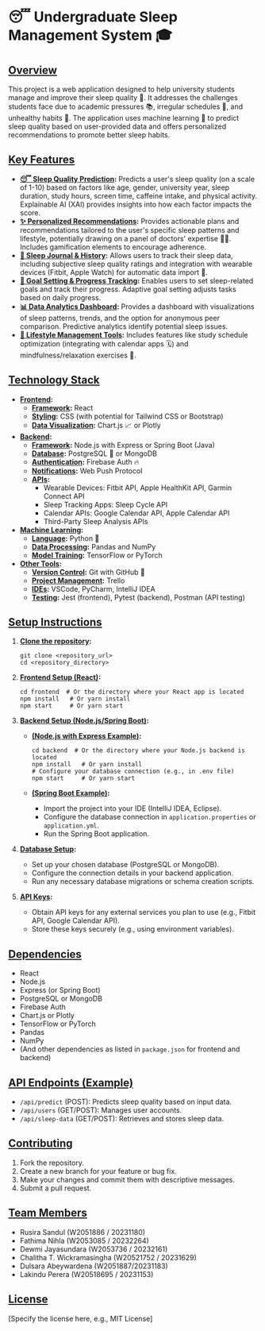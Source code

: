 # 😴 Undergraduate Sleep Management System 🎓

## [Overview](pplx://action/followup)

This project is a web application designed to help university students manage and improve their sleep quality 🌙. It addresses the challenges students face due to academic pressures 📚, irregular schedules 📅, and unhealthy habits 🍔. The application uses machine learning 🤖 to predict sleep quality based on user-provided data and offers personalized recommendations to promote better sleep habits.

## [Key Features](pplx://action/followup)

*   **[😴 Sleep Quality Prediction](pplx://action/followup):** Predicts a user's sleep quality (on a scale of 1-10) based on factors like age, gender, university year, sleep duration, study hours, screen time, caffeine intake, and physical activity. Explainable AI (XAI) provides insights into how each factor impacts the score.
*   **[✨ Personalized Recommendations](pplx://action/followup):** Provides actionable plans and recommendations tailored to the user's specific sleep patterns and lifestyle, potentially drawing on a panel of doctors' expertise 👨‍⚕️. Includes gamification elements to encourage adherence.
*   **[📝 Sleep Journal & History](pplx://action/followup):** Allows users to track their sleep data, including subjective sleep quality ratings and integration with wearable devices (Fitbit, Apple Watch) for automatic data import 📲.
*   **[🎯 Goal Setting & Progress Tracking](pplx://action/followup):** Enables users to set sleep-related goals and track their progress. Adaptive goal setting adjusts tasks based on daily progress.
*   **[📊 Data Analytics Dashboard](pplx://action/followup):** Provides a dashboard with visualizations of sleep patterns, trends, and the option for anonymous peer comparison. Predictive analytics identify potential sleep issues.
*   **[🌱 Lifestyle Management Tools](pplx://action/followup):** Includes features like study schedule optimization (integrating with calendar apps 🗓️) and mindfulness/relaxation exercises 🧘.

## [Technology Stack](pplx://action/followup)

*   **[Frontend](pplx://action/followup):**
    *   **[Framework](pplx://action/followup):** React
    *   **[Styling](pplx://action/followup):** CSS (with potential for Tailwind CSS or Bootstrap)
    *   **[Data Visualization](pplx://action/followup):** Chart.js 📈 or Plotly
*   **[Backend](pplx://action/followup):**
    *   **[Framework](pplx://action/followup):** Node.js with Express or Spring Boot (Java)
    *   **[Database](pplx://action/followup):** PostgreSQL 🐘 or MongoDB
    *   **[Authentication](pplx://action/followup):** Firebase Auth 🔥
    *   **[Notifications](pplx://action/followup):** Web Push Protocol
    *   **[APIs](pplx://action/followup):**
        *   Wearable Devices: Fitbit API, Apple HealthKit API, Garmin Connect API
        *   Sleep Tracking Apps: Sleep Cycle API
        *   Calendar APIs: Google Calendar API, Apple Calendar API
        *   Third-Party Sleep Analysis APIs
*   **[Machine Learning](pplx://action/followup):**
    *   **[Language](pplx://action/followup):** Python 🐍
    *   **[Data Processing](pplx://action/followup):** Pandas and NumPy
    *   **[Model Training](pplx://action/followup):** TensorFlow or PyTorch
*   **[Other Tools](pplx://action/followup):**
    *   **[Version Control](pplx://action/followup):** Git with GitHub 🐙
    *   **[Project Management](pplx://action/followup):** Trello
    *   **[IDEs](pplx://action/followup):** VSCode, PyCharm, IntelliJ IDEA
    *   **[Testing](pplx://action/followup):** Jest (frontend), Pytest (backend), Postman (API testing)

## [Setup Instructions](pplx://action/followup)

1.  **[Clone the repository](pplx://action/followup):**

    ```
    git clone <repository_url>
    cd <repository_directory>
    ```

2.  **[Frontend Setup (React)](pplx://action/followup):**

    ```
    cd frontend  # Or the directory where your React app is located
    npm install   # Or yarn install
    npm start     # Or yarn start
    ```

3.  **[Backend Setup (Node.js/Spring Boot)](pplx://action/followup):**

    *   **[(Node.js with Express Example)](pplx://action/followup):**

        ```
        cd backend  # Or the directory where your Node.js backend is located
        npm install   # Or yarn install
        # Configure your database connection (e.g., in .env file)
        npm start     # Or yarn start
        ```

    *   **[(Spring Boot Example)](pplx://action/followup):**

        *   Import the project into your IDE (IntelliJ IDEA, Eclipse).
        *   Configure the database connection in `application.properties` or `application.yml`.
        *   Run the Spring Boot application.

4.  **[Database Setup](pplx://action/followup):**

    *   Set up your chosen database (PostgreSQL or MongoDB).
    *   Configure the connection details in your backend application.
    *   Run any necessary database migrations or schema creation scripts.

5.  **[API Keys](pplx://action/followup):**

    *   Obtain API keys for any external services you plan to use (e.g., Fitbit API, Google Calendar API).
    *   Store these keys securely (e.g., using environment variables).

## [Dependencies](pplx://action/followup)

*   React
*   Node.js
*   Express (or Spring Boot)
*   PostgreSQL or MongoDB
*   Firebase Auth
*   Chart.js or Plotly
*   TensorFlow or PyTorch
*   Pandas
*   NumPy
*   (And other dependencies as listed in `package.json` for frontend and backend)

## [API Endpoints (Example)](pplx://action/followup)

*   `/api/predict` (POST): Predicts sleep quality based on input data.
*   `/api/users` (GET/POST): Manages user accounts.
*   `/api/sleep-data` (GET/POST): Retrieves and stores sleep data.

## [Contributing](pplx://action/followup)

1.  Fork the repository.
2.  Create a new branch for your feature or bug fix.
3.  Make your changes and commit them with descriptive messages.
4.  Submit a pull request.

## [Team Members](pplx://action/followup)

*   Rusira Sandul (W2051886 / 20231180)
*   Fathima Nihla (W2053085 / 20232264)
*   Dewmi Jayasundara (W2053736 / 20232161)
*   Chalitha T. Wickramasingha (W20521752 / 20231629)
*   Dulsara Abeywardena (W2051887/20231183)
*   Lakindu Perera (W20518695 / 20231153)

## [License](pplx://action/followup)

[Specify the license here, e.g., MIT License]
